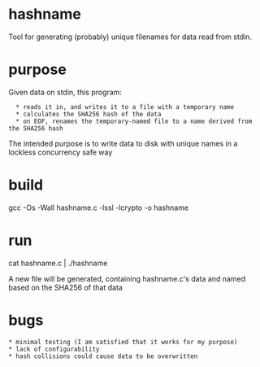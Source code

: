 hashname
=========

Tool for generating (probably) unique filenames for data read from stdin.

purpose
=========

Given data on stdin, this program:

      * reads it in, and writes it to a file with a temporary name
      * calculates the SHA256 hash of the data
      * on EOF, renames the temporary-named file to a name derived from the SHA256 hash

The intended purpose is to write data to disk with unique names in a lockless concurrency safe way

build
=========

gcc -Os -Wall hashname.c -lssl -lcrypto -o hashname

run
=========

cat hashname.c | ./hashname

A new file will be generated, containing hashname.c's data and named based on the SHA256 of that data

bugs
=========

	* minimal testing (I am satisfied that it works for my purpose)
	* lack of configurability
	* hash collisions could cause data to be overwritten


